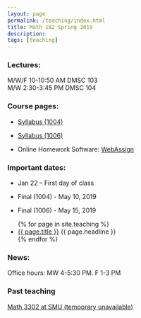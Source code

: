 ```yaml
---
layout: page
permalink: /teaching/index.html
title: Math 182 Spring 2019
description: 
tags: [teaching]
---
```


### Lectures: 

M/W/F 10-10:50 AM DMSC 103 <br />
M/W   2:30-3:45 PM DMSC 104

### Course pages:

* <a href="/assets/math182_1004_S19_syll.pdf">Syllabus (1004)</a>

* <a href="/assets/math182_1006_S19_syll.pdf">Syllabus (1006)</a>

* Online Homework Software: [WebAssign](https://www.webassign.net/)


### Important dates:

* Jan 22 – First day of class

* Final (1004) - May 10, 2019
 
* Final (1006) - May 15, 2019

<ul>
  {% for page in site.teaching %}
    <li>
      <a href="{{ page.url }}">{{ page.title }}</a>
       {{ page.headline }}
    </li>
  {% endfor %}
</ul>


### News:

Office hours: MW 4-5:30 PM. F 1-3 PM

### Past teaching

<a href="/math3302f18.md">Math 3302 at SMU (temporary unavailable)</a>











